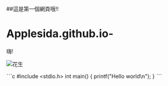 ##這是第一個網頁哦!!
# Applesida.github.io-
嗨!

![花生](https://www.mpweekly.com/culture/wp-content/uploads/2020/09/inner-705061-ehilituvkaef1t7.jpeg)

ˋˋˋc
#include <stdio.h>
int main()
{
    printf("Hello world\n");
}
ˋˋˋ
